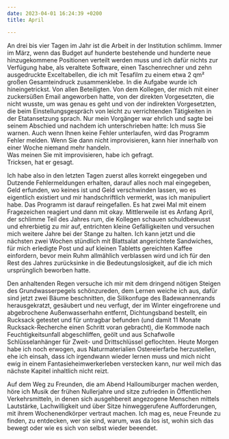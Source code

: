 ```yaml
---
date: 2023-04-01 16:24:39 +0200
title: April

---
```

An drei bis vier Tagen im Jahr ist die Arbeit in der Institution schlimm. Immer im März, wenn das Budget auf hunderte bestehende und hunderte neue hinzugekommene Positionen verteilt werden muss und ich dafür nichts zur Verfügung habe, als veraltete Software, einen Taschenrechner und zehn ausgedruckte Exceltabellen, die ich mit Tesafilm zu einem etwa 2 qm² großen Gesamteindruck zusammenklebe. In die Aufgabe wurde ich hineingetrickst. Von allen Beteiligten. Von dem Kollegen, der mich mit einer zuckersüßen Email angeworben hatte, von der direkten Vorgesetzten, die nicht wusste, um was genau es geht und von der indirekten Vorgesetzten, die beim Einstellungsgespräch von leicht zu verrichtenden Tätigkeiten in der Etatansetzung sprach. Nur mein Vorgänger war ehrlich und sagte bei seinem Abschied und nachdem ich unterschrieben hatte: Ich muss Sie warnen. Auch wenn Ihnen keine Fehler unterlaufen, wird das Programm Fehler melden. Wenn Sie dann nicht improvisieren, kann hier innerhalb von einer Woche niemand mehr handeln.   
Was meinen Sie mit improvisieren, habe ich gefragt.  
Tricksen, hat er gesagt.

Ich habe also in den letzten Tagen zuerst alles korrekt eingegeben und Dutzende Fehlermeldungen erhalten, darauf alles noch mal eingegeben, Geld erfunden, wo keines ist und Geld verschwinden lassen, wo es eigentlich existiert und mir handschriftlich vermerkt, was ich manipuliert habe. Das Programm ist darauf reingefallen. Es hat zwei Mal mit einem Fragezeichen reagiert und dann mit okay. Mittlerweile ist es Anfang April, der schlimme Teil des Jahres rum, die Kollegen schauen schuldbewusst und ehrerbietig zu mir auf, entrichten kleine Gefälligkeiten und versuchen mich weitere Jahre bei der Stange zu halten. Ich kann jetzt und die nächsten zwei Wochen stündlich mit Blattsalat angerichtete Sandwiches, für mich erledigte Post und auf kleinen Tabletts gereichten Kaffee einfordern, bevor mein Ruhm allmählich verblassen wird und ich für den Rest des Jahres zurücksinke in die Bedeutungslosigkeit, auf die ich mich ursprünglich beworben hatte. 

Den anhaltenden Regen versuche ich mir mit dem dringend nötigen Steigen des Grundwasserpegels schönzureden, dem Lernen weiche ich aus, dafür sind jetzt zwei Bäume beschnitten, die Silikonfuge des Badewannenrands herausgekratzt, gesäubert und neu verfugt, der im Winter eingefrorene und abgebrochene Außenwasserhahn entfernt, Dichtungsband bestellt, ein Rucksack getestet und für untragbar befunden (und damit 11 Monate Rucksack-Recherche einen Schritt voran gebracht), die Kommode nach Feuchtigkeitsunfall abgeschliffen, geölt und aus Schafwolle Schlüsselanhänger für Zweit- und Drittschlüssel geflochten. Heute Morgen habe ich noch erwogen, aus Naturmaterialien Ostereierfarbe herzustellen, ehe ich einsah, dass ich irgendwann wieder lernen muss und mich nicht ewig in einem Fantasieheimwerkerleben verstecken kann, nur weil mich das nächste Kapitel inhaltlich nicht reizt. 

Auf dem Weg zu Freunden, die am Abend Halloumiburger machen werden, höre ich Musik der frühen Nullerjahre und sitze zufrieden in Öffentlichen Verkehrsmitteln, in denen sich ausgehbereit angezogene Menschen mittels Lautstärke, Lachwilligkeit und über Sitze hinweggerufene Aufforderungen, mit ihrem Wochenendkörper vertraut machen. Ich mag es, neue Freunde zu finden, zu entdecken, wer sie sind, warum, was da los ist, wohin sich das bewegt oder wie es sich von selbst wieder beeendet.